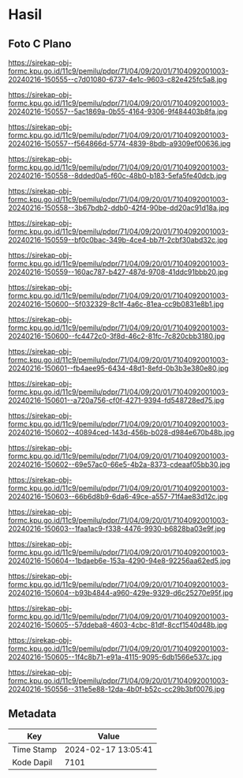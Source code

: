 # Hasil

## Foto C Plano

https://sirekap-obj-formc.kpu.go.id/11c9/pemilu/pdpr/71/04/09/20/01/7104092001003-20240216-150555--c7d01080-6737-4e1c-9603-c82e425fc5a8.jpg

https://sirekap-obj-formc.kpu.go.id/11c9/pemilu/pdpr/71/04/09/20/01/7104092001003-20240216-150557--5ac1869a-0b55-4164-9306-9f484403b8fa.jpg

https://sirekap-obj-formc.kpu.go.id/11c9/pemilu/pdpr/71/04/09/20/01/7104092001003-20240216-150557--f564866d-5774-4839-8bdb-a9309ef00636.jpg

https://sirekap-obj-formc.kpu.go.id/11c9/pemilu/pdpr/71/04/09/20/01/7104092001003-20240216-150558--8dded0a5-f60c-48b0-b183-5efa5fe40dcb.jpg

https://sirekap-obj-formc.kpu.go.id/11c9/pemilu/pdpr/71/04/09/20/01/7104092001003-20240216-150558--3b67bdb2-ddb0-42f4-90be-dd20ac91d18a.jpg

https://sirekap-obj-formc.kpu.go.id/11c9/pemilu/pdpr/71/04/09/20/01/7104092001003-20240216-150559--bf0c0bac-349b-4ce4-bb7f-2cbf30abd32c.jpg

https://sirekap-obj-formc.kpu.go.id/11c9/pemilu/pdpr/71/04/09/20/01/7104092001003-20240216-150559--160ac787-b427-487d-9708-41ddc91bbb20.jpg

https://sirekap-obj-formc.kpu.go.id/11c9/pemilu/pdpr/71/04/09/20/01/7104092001003-20240216-150600--5f032329-8c1f-4a6c-81ea-cc9b0831e8b1.jpg

https://sirekap-obj-formc.kpu.go.id/11c9/pemilu/pdpr/71/04/09/20/01/7104092001003-20240216-150600--fc4472c0-3f8d-46c2-81fc-7c820cbb3180.jpg

https://sirekap-obj-formc.kpu.go.id/11c9/pemilu/pdpr/71/04/09/20/01/7104092001003-20240216-150601--fb4aee95-6434-48d1-8efd-0b3b3e380e80.jpg

https://sirekap-obj-formc.kpu.go.id/11c9/pemilu/pdpr/71/04/09/20/01/7104092001003-20240216-150601--a720a756-cf0f-4271-9394-fd548728ed75.jpg

https://sirekap-obj-formc.kpu.go.id/11c9/pemilu/pdpr/71/04/09/20/01/7104092001003-20240216-150602--40894ced-143d-456b-b028-d984e670b48b.jpg

https://sirekap-obj-formc.kpu.go.id/11c9/pemilu/pdpr/71/04/09/20/01/7104092001003-20240216-150602--69e57ac0-66e5-4b2a-8373-cdeaaf05bb30.jpg

https://sirekap-obj-formc.kpu.go.id/11c9/pemilu/pdpr/71/04/09/20/01/7104092001003-20240216-150603--66b6d8b9-6da6-49ce-a557-71f4ae83d12c.jpg

https://sirekap-obj-formc.kpu.go.id/11c9/pemilu/pdpr/71/04/09/20/01/7104092001003-20240216-150603--1faa1ac9-f338-4476-9930-b6828ba03e9f.jpg

https://sirekap-obj-formc.kpu.go.id/11c9/pemilu/pdpr/71/04/09/20/01/7104092001003-20240216-150604--1bdaeb6e-153a-4290-94e8-92256aa62ed5.jpg

https://sirekap-obj-formc.kpu.go.id/11c9/pemilu/pdpr/71/04/09/20/01/7104092001003-20240216-150604--b93b4844-a960-429e-9329-d6c25270e95f.jpg

https://sirekap-obj-formc.kpu.go.id/11c9/pemilu/pdpr/71/04/09/20/01/7104092001003-20240216-150605--57ddeba8-4603-4cbc-81df-8ccf1540d48b.jpg

https://sirekap-obj-formc.kpu.go.id/11c9/pemilu/pdpr/71/04/09/20/01/7104092001003-20240216-150605--1f4c8b71-e91a-4115-9095-6db1566e537c.jpg

https://sirekap-obj-formc.kpu.go.id/11c9/pemilu/pdpr/71/04/09/20/01/7104092001003-20240216-150556--311e5e88-12da-4b0f-b52c-cc29b3bf0076.jpg


## Metadata

| Key        | Value               |
| ---------- | ------------------- |
| Time Stamp | 2024-02-17 13:05:41 |
| Kode Dapil | 7101                |



